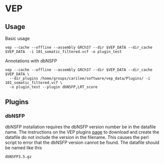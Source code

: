 # VEP
## Usage
Basic usage
```
vep --cache --offline --assembly GRCh37 --dir $VEP_DATA --dir_cache $VEP_DATA  -i 101_somatic_filtered.vcf -o plugin_test 
```
Annotations with dbNSFP
```
vep --cache --offline --assembly GRCh37 --dir $VEP_DATA --dir_cache $VEP_DATA \
  --dir_plugins /home/groups/carilee/software/vep_data/Plugins/ -i 101_somatic_filtered.vcf \
  -o plugin_test --plugin dbNSFP,LRT_score
```
## Plugins
### dbNSFP
dbNSFP installation requires the dbNSFP version number be in the datafile name. 
The instructions on the VEP plugins 
[page](https://uswest.ensembl.org/info/docs/tools/vep/script/vep_plugins.html)
to download and create the datafile do not include the version in the filename.
This causes the perl script to error that the dbNSFP version cannot be found.
The datafile should be named like this
```
dbNSFP3.5.gz
```
